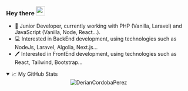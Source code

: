 ### Hey there <img src="https://media.giphy.com/media/hvRJCLFzcasrR4ia7z/giphy.gif" width="25px">

- 🚀 Junior Developer, currently working with PHP (Vanilla, Laravel)  and JavaScript (Vanilla, Node, React...).
- 💻 Interested in BackEnd development, using technologies such as NodeJs, Laravel, Algolia, Next.js...
- 🖊️ Interested in FrontEnd development, using technologies such as React, Tailwind, Bootstrap...

<details open>
  <summary>📈 My GitHub Stats</summary>
  <div align="center">
    <img src="https://github-readme-stats.vercel.app/api?username=DerianCordobaPerez&show_icons=true&theme=gotham" alt="DerianCordobaPerez" />
  </div>
</details>
